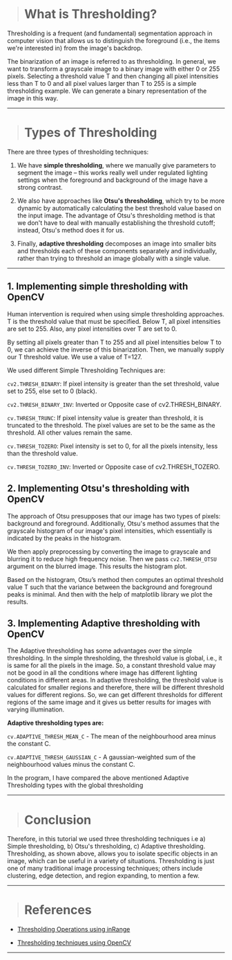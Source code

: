 ># What is Thresholding?

Thresholding is a frequent (and fundamental) segmentation approach in computer vision that allows us to distinguish the foreground (i.e., the items we're interested in) from the image's backdrop.

The binarization of an image is referred to as thresholding. In general, we want to transform a grayscale image to a binary image with either 0 or 255 pixels. Selecting a threshold value T and then changing all pixel intensities less than T to 0 and all pixel values larger than T to 255 is a simple thresholding example. We can generate a binary representation of the image in this way.

--- 

># Types of Thresholding

There are three types of thresholding techniques:

1. We have **simple thresholding**, where we manually give parameters to segment the image – this works really well under regulated lighting settings when the foreground and background of the image have a strong contrast.

2. We also have approaches like **Otsu's thresholding**, which try to be more dynamic by automatically calculating the best threshold value based on the input image. The advantage of Otsu's thresholding method is that we don't have to deal with manually establishing the threshold cutoff; instead, Otsu's method does it for us.

3. Finally, **adaptive thresholding** decomposes an image into smaller bits and thresholds each of these components separately and individually, rather than trying to threshold an image globally with a single value.

--- 

## **1. Implementing simple thresholding with OpenCV**

Human intervention is required when using simple thresholding approaches. T is the threshold value that must be specified. Below T, all pixel intensities are set to 255. Also, any pixel intensities over T are set to 0.

By setting all pixels greater than T to 255 and all pixel intensities below T to 0, we can achieve the inverse of this binarization. Then, we manually supply our T threshold value. We use a value of T=127. 

We used different Simple Thresholding Techniques are: 

`cv2.THRESH_BINARY`: If pixel intensity is greater than the set threshold, value set to 255, else set to 0 (black).

`cv2.THRESH_BINARY_INV`: Inverted or Opposite case of cv2.THRESH_BINARY.

`cv.THRESH_TRUNC`: If pixel intensity value is greater than threshold, it is truncated to the threshold. The pixel values are set to be the same as the threshold. All other values remain the same.

`cv.THRESH_TOZERO`: Pixel intensity is set to 0, for all the pixels intensity, less than the threshold value.

`cv.THRESH_TOZERO_INV`: Inverted or Opposite case of cv2.THRESH_TOZERO.

## **2. Implementing Otsu's thresholding with OpenCV**

The approach of Otsu presupposes that our image has two types of pixels: background and foreground. Additionally, Otsu's method assumes that the grayscale histogram of our image's pixel intensities, which essentially is indicated by the peaks in the histogram.

We then apply preprocessing by converting the image to grayscale and blurring it to reduce high frequency noise. Then we pass `cv2.THRESH_OTSU` argument on the blurred image. This results the histogram plot.

Based on the histogram, Otsu’s method then computes an optimal threshold value T such that the variance between the background and foreground peaks is minimal. And then with the help of matplotlib library we plot the results.



## **3. Implementing Adaptive thresholding with OpenCV**

The Adaptive thresholding has some advantages over the simple thresholding. In the simple thresholding, the threshold value is global, i.e., it is same for all the pixels in the image. So, a constant threshold value may not be good in all the conditions where image has different lighting conditions in different areas. In adaptive thresholding, the threshold value is calculated for smaller regions and therefore, there will be different threshold values for different regions. So, we can get different thresholds for different regions of the same image and it gives us better results for images with varying illumination.

**Adaptive thresholding types are:**

`cv.ADAPTIVE_THRESH_MEAN_C` - The mean of the neighbourhood area minus the constant C.

`cv.ADAPTIVE_THRESH_GAUSSIAN_C` - A gaussian-weighted sum of the neighbourhood values minus the constant C.

In the program, I have compared the above mentioned Adaptive Thresholding types with the global thresholding

---

># Conclusion

Therefore, in this tutorial we used three thresholding techniques i.e a) Simple thresholding, b) Otsu's thresholding, c) Adaptive thresholding. Thresholding, as shown above, allows you to isolate specific objects in an image, which can be useful in a variety of situations. Thresholding is just one of many traditional image processing techniques; others include clustering, edge detection, and region expanding, to mention a few.

---

># References

- [Thresholding Operations using inRange](https://docs.opencv.org/3.4.15/da/d97/tutorial_threshold_inRange.html)

- [Thresholding techniques using OpenCV](https://www.geeksforgeeks.org/python-thresholding-techniques-using-opencv-set-1-simple-thresholding/)

---